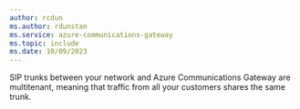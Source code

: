 ```yaml
---
author: rcdun
ms.author: rdunstan
ms.service: azure-communications-gateway
ms.topic: include
ms.date: 10/09/2023
---
```

SIP trunks between your network and Azure Communications Gateway are multitenant, meaning that traffic from all your customers shares the same trunk.
